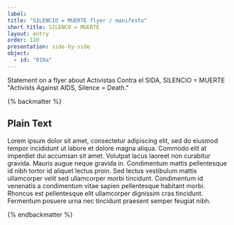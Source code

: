 ```yaml
---
label: 
title: "SILENCIO = MUERTE flyer / manifesto"
short_title: SILENCO = MUERTE
layout: entry
order: 110
presentation: side-by-side
object:
  - id: "010a"
---
```


Statement on a flyer about Activistas Contra el SIDA, SILENCIO = MUERTE "Activists Against AIDS, Silence = Death."

{% backmatter %}

## Plain Text

Lorem ipsum dolor sit amet, consectetur adipiscing elit, sed do eiusmod tempor incididunt ut labore et dolore magna aliqua. Commodo elit at imperdiet dui accumsan sit amet. Volutpat lacus laoreet non curabitur gravida. Mauris augue neque gravida in. Condimentum mattis pellentesque id nibh tortor id aliquet lectus proin. Sed lectus vestibulum mattis ullamcorper velit sed ullamcorper morbi tincidunt. Condimentum id venenatis a condimentum vitae sapien pellentesque habitant morbi. Rhoncus est pellentesque elit ullamcorper dignissim cras tincidunt. Fermentum posuere urna nec tincidunt praesent semper feugiat nibh.

{% endbackmatter %}
